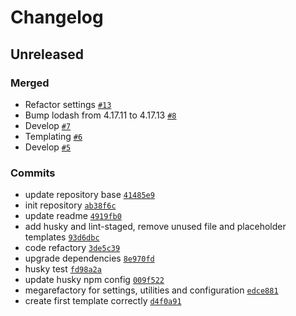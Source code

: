 # Changelog

## Unreleased

### Merged

- Refactor settings [`#13`](https://github.com/ibbatta/readme-generator/pull/13)
- Bump lodash from 4.17.11 to 4.17.13 [`#8`](https://github.com/ibbatta/readme-generator/pull/8)
- Develop [`#7`](https://github.com/ibbatta/readme-generator/pull/7)
- Templating [`#6`](https://github.com/ibbatta/readme-generator/pull/6)
- Develop [`#5`](https://github.com/ibbatta/readme-generator/pull/5)

### Commits

- update repository base [`41485e9`](https://github.com/ibbatta/readme-generator/commit/41485e9bf704f3c22ea8c6a844da4c4676f13adb)
- init repository [`ab38f6c`](https://github.com/ibbatta/readme-generator/commit/ab38f6cffd9f1f03efe03c58b25efd489b4530df)
- update readme [`4919fb0`](https://github.com/ibbatta/readme-generator/commit/4919fb0f6205d7aa3f903bea7cb3938ebd876587)
- add husky and lint-staged, remove unused file and placeholder templates [`93d6dbc`](https://github.com/ibbatta/readme-generator/commit/93d6dbce68884061f3153a13e362ac8b62e5fabb)
- code refactory [`3de5c39`](https://github.com/ibbatta/readme-generator/commit/3de5c3914cb1b8d0fdd342a4ae410537a121a678)
- upgrade dependencies [`8e970fd`](https://github.com/ibbatta/readme-generator/commit/8e970fde5f70349e77f828f5eaf9c2dea7334e62)
- husky test [`fd98a2a`](https://github.com/ibbatta/readme-generator/commit/fd98a2a58cd835201601d88b80d4087903c2e4af)
- update husky npm config [`009f522`](https://github.com/ibbatta/readme-generator/commit/009f52250a8f3a449587e48ecb2c5eaa5dc87405)
- megarefactory for settings, utilities and configuration [`edce881`](https://github.com/ibbatta/readme-generator/commit/edce88126b2077e1cea9167d737cb59f742711eb)
- create first template correctly [`d4f0a91`](https://github.com/ibbatta/readme-generator/commit/d4f0a9155cd4733964a6247e4458029150a5ffb7)
